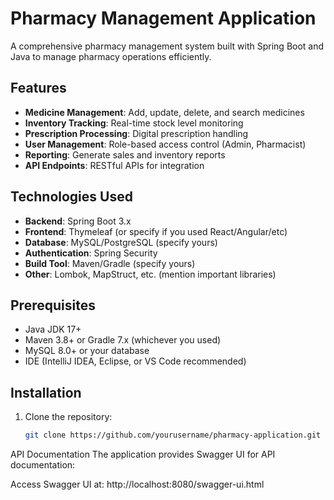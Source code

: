 # Pharmacy Management Application

A comprehensive pharmacy management system built with Spring Boot and Java to manage pharmacy operations efficiently.

## Features

- **Medicine Management**: Add, update, delete, and search medicines
- **Inventory Tracking**: Real-time stock level monitoring
- **Prescription Processing**: Digital prescription handling
- **User Management**: Role-based access control (Admin, Pharmacist)
- **Reporting**: Generate sales and inventory reports
- **API Endpoints**: RESTful APIs for integration

## Technologies Used

- **Backend**: Spring Boot 3.x
- **Frontend**: Thymeleaf (or specify if you used React/Angular/etc)
- **Database**: MySQL/PostgreSQL (specify yours)
- **Authentication**: Spring Security
- **Build Tool**: Maven/Gradle (specify yours)
- **Other**: Lombok, MapStruct, etc. (mention important libraries)

## Prerequisites

- Java JDK 17+
- Maven 3.8+ or Gradle 7.x (whichever you used)
- MySQL 8.0+ or your database
- IDE (IntelliJ IDEA, Eclipse, or VS Code recommended)

## Installation

1. Clone the repository:
   ```bash
   git clone https://github.com/yourusername/pharmacy-application.git


API Documentation
The application provides Swagger UI for API documentation:

Access Swagger UI at: http://localhost:8080/swagger-ui.html
